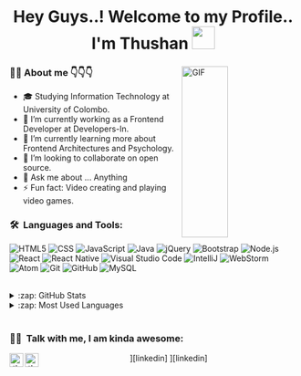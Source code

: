 <h1 align="center" color=#00ffff >Hey Guys..! Welcome to my Profile.. I'm Thushan <img src="https://www.animatedimages.org/data/media/1645/animated-waving-image-0010.gif" width="40px" /> </h1>

<div>
<img width = "40%" align="right" alt="GIF" height="300px" src="https://i.pinimg.com/originals/d0/c6/04/d0c60459431b6ffaecf92fc902ca996d.gif" />
<div align="left">
  <h3>👨‍💻 About me 👇👇👇</h3>
  
- 🎓 Studying Information Technology at University of Colombo.
- 🔭 I’m currently working as a Frontend Developer at Developers-In.
- 🌱 I’m currently learning more about Frontend Architectures and Psychology.
- 👯 I’m looking to collaborate on open source.
- 💬 Ask me about ... Anything
- ⚡ Fun fact: Video creating and playing video games.

</div> 
</div>

<h3> 🛠 &nbsp;Languages and Tools:</h3>


  ![HTML5](https://img.shields.io/badge/-HTML5-333333?style=flat&logo=HTML5)
  ![CSS](https://img.shields.io/badge/-CSS-333333?style=flat&logo=CSS3&logoColor=1572B6)
  ![JavaScript](https://img.shields.io/badge/-JavaScript-333333?style=flat&logo=javascript)
  ![Java](https://img.shields.io/badge/-Java-333333?style=flat&logo=Java&logoColor=007396)
  ![jQuery](https://img.shields.io/badge/-JQuery-333333?style=flat&logo=jquery&logoColor=1572B6)
  ![Bootstrap](https://img.shields.io/badge/-Bootstrap-333333?style=flat&logo=bootstrap&logoColor=563D7C)
  ![Node.js](https://img.shields.io/badge/-Node.js-333333?style=flat&logo=node.js)
  ![React](https://img.shields.io/badge/-React-333333?style=flat&logo=react)
  ![React Native](https://img.shields.io/badge/-React%20Native-333333?style=flat&logo=react)
  ![Visual Studio Code](https://img.shields.io/badge/-Visual%20Studio%20Code-333333?style=flat&logo=visual-studio-code&logoColor=007ACC)
  ![IntelliJ](https://img.shields.io/badge/-IntelliJ%20IDEA-333333?style=flat&logo=IntelliJ-IDEA)
  ![WebStorm](https://img.shields.io/badge/-Web%20Storm-333333?style=flat&logo=WebStorm&logoColor=cyan)
  ![Atom](https://img.shields.io/badge/-Atom-333333?style=flat&logo=Atom&logoColor=green)
  ![Git](https://img.shields.io/badge/-Git-333333?style=flat&logo=git)
  ![GitHub](https://img.shields.io/badge/-GitHub-333333?style=flat&logo=github)
  ![MySQL](https://img.shields.io/badge/-MySQL-333333?style=flat&logo=mysql)
  
  <br />
  
  
  <details>
  <summary>:zap: GitHub Stats</summary>

  <img align="left" alt="Thushan's GitHub Stats" src="https://github-readme-stats.vercel.app/api?username=Thushan-Wijenayake&show_icons=true&hide_border=true" />

</details>

<details>
  <summary>:zap: Most Used Languages</summary>

<img align="left" alt="Thushan's GitHub Top Languages" src="https://github-readme-stats.vercel.app/api/top-langs/?username=Thushan-Wijenayake" />

</details>

<br/>

<h3> 🤝🏻 &nbsp;Talk with me, I am kinda awesome: </h3>

<p align="center">
<img align="left" alt="thushan-wijenayake | LinkedIn" width="24px" src="https://cdn.jsdelivr.net/npm/simple-icons@v3/icons/linkedin.svg" />][linkedin]
<img align="left" alt="thushan-wijenayake | LinkedIn" width="24px" src="https://cdn.jsdelivr.net/npm/simple-icons@v3/icons/linkedin.svg" />][linkedin]
</p>


[instagram]: https://www.instagram.com/__mr._shan__/
[linkedin]: https://www.linkedin.com/in/thushan-wijenayake-8300b51b7

